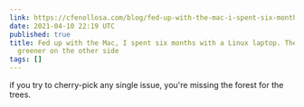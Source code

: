 ```yaml
---
link: https://cfenollosa.com/blog/fed-up-with-the-mac-i-spent-six-months-with-a-linux-laptop-the-grass-is-not-greener-on-the-other-side.html
date: 2021-04-10 22:19 UTC
published: true
title: Fed up with the Mac, I spent six months with a Linux laptop. The grass is not
  greener on the other side
tags: []
---
```


if you try to cherry-pick any single issue, you're missing the forest for the trees.

